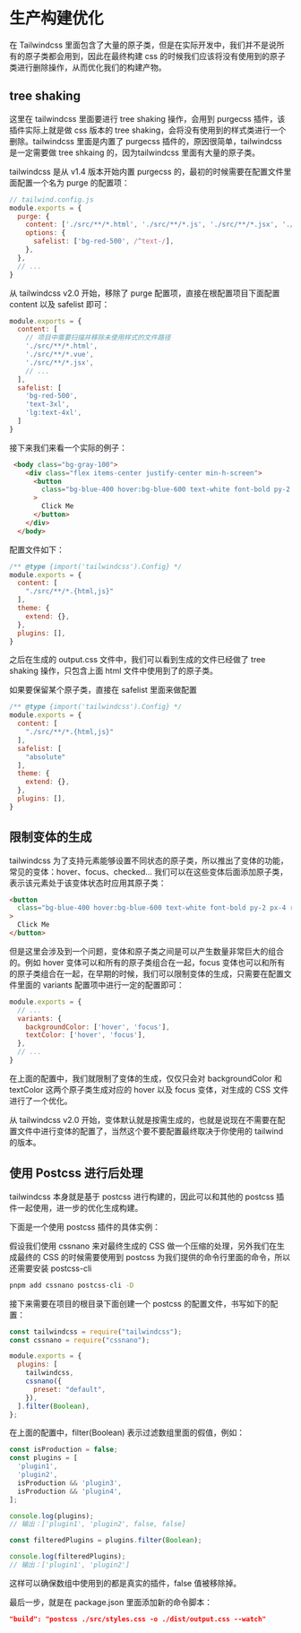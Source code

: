 # 生产构建优化

在 Tailwindcss 里面包含了大量的原子类，但是在实际开发中，我们并不是说所有的原子类都会用到，因此在最终构建 css 的时候我们应该将没有使用到的原子类进行删除操作，从而优化我们的构建产物。

## tree shaking

这里在 tailwindcss 里面要进行 tree shaking 操作，会用到 purgecss 插件，该插件实际上就是做 css 版本的 tree shaking，会将没有使用到的样式类进行一个删除。tailwindcss 里面是内置了 purgecss 插件的，原因很简单，tailwindcss 是一定需要做 tree shkaing 的，因为tailwindcss 里面有大量的原子类。

tailwindcss 是从 v1.4 版本开始内置 purgecss 的，最初的时候需要在配置文件里面配置一个名为 purge 的配置项：

```js
// tailwind.config.js
module.exports = {
  purge: {
    content: ['./src/**/*.html', './src/**/*.js', './src/**/*.jsx', './src/**/*.ts', './src/**/*.tsx', './src/**/*.vue'],
    options: {
      safelist: ['bg-red-500', /^text-/],
    },
  },
  // ...
}
```

从 tailwindcss v2.0 开始，移除了 purge 配置项，直接在根配置项目下面配置 content 以及 safelist 即可：

```js
module.exports = {
  content: [
    // 项目中需要扫描并移除未使用样式的文件路径
    './src/**/*.html',
    './src/**/*.vue',
    './src/**/*.jsx',
    // ...
  ],
  safelist: [
    'bg-red-500',
    'text-3xl',
    'lg:text-4xl',
  ]
}
```

接下来我们来看一个实际的例子：

```html
 <body class="bg-gray-100">
    <div class="flex items-center justify-center min-h-screen">
      <button
        class="bg-blue-400 hover:bg-blue-600 text-white font-bold py-2 px-4 rounded"
      >
        Click Me
      </button>
    </div>
  </body>
```

配置文件如下：

```js
/** @type {import('tailwindcss').Config} */
module.exports = {
  content: [
    "./src/**/*.{html,js}"
  ],
  theme: {
    extend: {},
  },
  plugins: [],
}
```

之后在生成的 output.css 文件中，我们可以看到生成的文件已经做了 tree shaking 操作，只包含上面 html 文件中使用到了的原子类。

如果要保留某个原子类，直接在 safelist 里面来做配置

```js
/** @type {import('tailwindcss').Config} */
module.exports = {
  content: [
    "./src/**/*.{html,js}"
  ],
  safelist: [
    "absolute"
  ],
  theme: {
    extend: {},
  },
  plugins: [],
}
```



## 限制变体的生成

tailwindcss 为了支持元素能够设置不同状态的原子类，所以推出了变体的功能，常见的变体：hover、focus、checked... 我们可以在这些变体后面添加原子类，表示该元素处于该变体状态时应用其原子类：

```html
<button
  class="bg-blue-400 hover:bg-blue-600 text-white font-bold py-2 px-4 rounded"
>
  Click Me
</button>
```

但是这里会涉及到一个问题，变体和原子类之间是可以产生数量非常巨大的组合的。例如 hover 变体可以和所有的原子类组合在一起，focus 变体也可以和所有的原子类组合在一起，在早期的时候，我们可以限制变体的生成，只需要在配置文件里面的 variants 配置项中进行一定的配置即可：

```js
module.exports = {
  // ...
  variants: {
    backgroundColor: ['hover', 'focus'],
    textColor: ['hover', 'focus'],
  },
  // ...
}
```

在上面的配置中，我们就限制了变体的生成，仅仅只会对 backgroundColor 和 textColor 这两个原子类生成对应的 hover 以及 focus 变体，对生成的 CSS 文件进行了一个优化。

从 tailwindcss v2.0 开始，变体默认就是按需生成的，也就是说现在不需要在配置文件中进行变体的配置了，当然这个要不要配置最终取决于你使用的 tailwind 的版本。



## 使用 Postcss 进行后处理

tailwindcss 本身就是基于 postcss 进行构建的，因此可以和其他的 postcss 插件一起使用，进一步的优化生成构建。

下面是一个使用 postcss 插件的具体实例：

假设我们使用 cssnano 来对最终生成的 CSS 做一个压缩的处理，另外我们在生成最终的 CSS 的时候需要使用到 postcss 为我们提供的命令行里面的命令，所以还需要安装 postcss-cli

```bash
pnpm add cssnano postcss-cli -D
```

接下来需要在项目的根目录下面创建一个 postcss 的配置文件，书写如下的配置：

```js
const tailwindcss = require("tailwindcss");
const cssnano = require("cssnano");

module.exports = {
  plugins: [
    tailwindcss,
    cssnano({
      preset: "default",
    }),
  ].filter(Boolean),
};
```

在上面的配置中，filter(Boolean) 表示过滤数组里面的假值，例如：

```js
const isProduction = false;
const plugins = [
  'plugin1',
  'plugin2',
  isProduction && 'plugin3',
  isProduction && 'plugin4',
];

console.log(plugins);
// 输出：['plugin1', 'plugin2', false, false]

const filteredPlugins = plugins.filter(Boolean);

console.log(filteredPlugins);
// 输出：['plugin1', 'plugin2']
```

这样可以确保数组中使用到的都是真实的插件，false 值被移除掉。



最后一步，就是在 package.json 里面添加新的命令脚本：

```json
"build": "postcss ./src/styles.css -o ./dist/output.css --watch"
```





